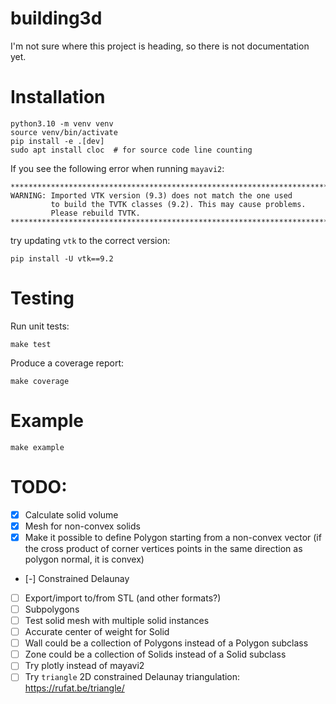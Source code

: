 # building3d

I'm not sure where this project is heading, so there is not documentation yet.

# Installation
```
python3.10 -m venv venv
source venv/bin/activate
pip install -e .[dev]
sudo apt install cloc  # for source code line counting
```

If you see the following error when running `mayavi2`:
```
********************************************************************************
WARNING: Imported VTK version (9.3) does not match the one used
         to build the TVTK classes (9.2). This may cause problems.
         Please rebuild TVTK.
********************************************************************************
```
try updating `vtk` to the correct version:
```
pip install -U vtk==9.2
```

# Testing

Run unit tests:
```
make test
```

Produce a coverage report:
```
make coverage
```

# Example
```
make example
```

# TODO:

- [x] Calculate solid volume
- [x] Mesh for non-convex solids
- [x] Make it possible to define Polygon starting from a non-convex vector (if
  the cross product of corner vertices points in the same direction as polygon
  normal, it is convex)
- [-] Constrained Delaunay
- [ ] Export/import to/from STL (and other formats?)
- [ ] Subpolygons
- [ ] Test solid mesh with multiple solid instances
- [ ] Accurate center of weight for Solid
- [ ] Wall could be a collection of Polygons instead of a Polygon subclass
- [ ] Zone could be a collection of Solids instead of a Solid subclass
- [ ] Try plotly instead of mayavi2
- [ ] Try `triangle` 2D constrained Delaunay triangulation:
  https://rufat.be/triangle/
